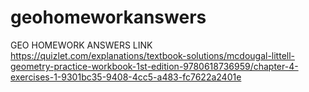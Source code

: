 # geohomeworkanswers
GEO HOMEWORK ANSWERS LINK 
https://quizlet.com/explanations/textbook-solutions/mcdougal-littell-geometry-practice-workbook-1st-edition-9780618736959/chapter-4-exercises-1-9301bc35-9408-4cc5-a483-fc7622a2401e
